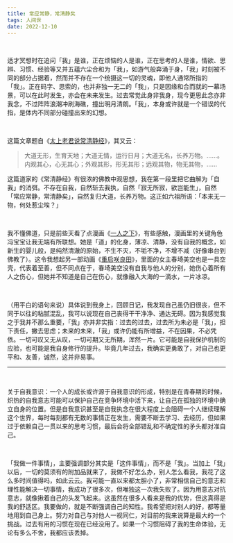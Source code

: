 ```yaml
---
title: 常应常静，常清静矣
tags: 人间世
date: 2022-12-10
---
```


<br/>

适才冥想时在追问「我」是谁，正在烦恼的人是谁，正在思考的人是谁，情欲、思辨、习惯、经验等又并五蕴六尘合和为「我」，如游气般奔涌于身，「我」时刻被不同的部分占据着，然而并不存在一个统摄这一切的灵魂，即他人通常所指的「我」。正在码字、思索的，也并非独一无二的「我」，只是因缘和合而就的一幕场景，可以在此时发生，亦会在未来发生。过去常觉此身非我身，现今更思此念亦非我念，不过阵阵浪潮冲刷海礁，撞出明月清朗。「我」，本身或许就是一个错误的代指，是体内不同部分碰撞出来的幻想。

<br/>

这篇文章题自《[太上老君说常清静经](https://zh.m.wikisource.org/zh-hans/%E5%A4%AA%E4%B8%8A%E8%80%81%E5%90%9B%E8%AA%AA%E5%B8%B8%E6%B8%85%E9%9D%9C%E7%B6%93)》，其又云：

> 大道无形，生育天地；大道无情，运行日月；大道无名，长养万物。……。内观其心，心无其心；外观其形，形无其形；远观其物，物无其物，……

这篇道家的《常清静经》有很浓的佛教中观思想，我在第一段里把它曲解为「自我」的消弭。不存在自我，自然斩去我执，自然「寂无所寂，欲岂能生」，自然「常应常静，常清静矣」，自然复归大道，长养万物。这正如六祖所语：「本来无一物，何处惹尘埃？」

<br/>

我不懂佛道，只是前些天看了点漫画《[一人之下](https://book.douban.com/subject/26839167/)》，有些感触，漫画里的关键角色冯宝宝让我无端有所联想。她是「道」的化身，薄凉、清静，没有自我的概念，如新生的婴儿般，是纯然清澈的原始，不生不灭，不垢不净，不增不减（好像串台到佛教了）。这令我想起另一部动画《[重启咲良田](https://movie.douban.com/subject/26882248/)》，里面的女主春埼美空也是一具空壳，代表着至善，但不同点在于，春埼美空没有自我与他人的分别，她伤心着所有人之伤心，但她并不知道是自己在伤心，就像融入大海的一滴水，一片冰凉。

<br/>

（用平白的语句来说）具体说到我身上，回顾日记，我发现自己虽仍旧很丧，但不同于以往的粘腻混乱，我可以说现在自己丧得干干净净、通达无碍。因为我感觉我之于我并不那么重要，「我」亦并非实指：过去的过去，过去所为未必是「我」，担下责任，撇去思虑；未来的未来，「我」或许仍能有所增益，不在因果，不必凭依。一切可叹又无从叹，一切可期又无所期，浑然一片。它可能是自我保护机制的应验，也可能是我自身修行的提升。毕竟几年过去，我确实更勇敢了，对自己也更平和、友善，诚然，这并非易事。

---

<br/>

关于自我意识：一个人的成长或许源于自我意识的形成，特别是在青春期的时候，炽热的自我意志可能可以保护自己在竞争环境中活下来，让自己在孤独的环境中确立自身的位置。但是自我意识甚至是自我执念在很大程度上会阻碍一个人继续理解这个世界，每时每刻都有无数的事情正在发生，需要不断去学习、去经历，但如果过于依赖自己一贯以来的思考习惯，最后会将全部错乱和不确定性的矛头都对准自己。

<br/>

「我做一件事情」，主要强调部分其实是「这件事情」，而不是「我」。当加上「我」以后，一切的莫须有的附加品就来了，我做不好怎么办，别人怎么看我，我花了这么多时间值得吗，如此云云。我可能一直以来都太胆小了，非常相信自己的意志和理性能解决一切事情，我成功了很多次，但唯独这一次我失败了。因为用意志对抗意志，就像揪着自己的头发飞起来。这虽然在很多人看来是我的优势，但这真得是我的舒适区。我要做的，就是不断强调自己的知性。我希望把对别人的好，都等量地用到自己身上。努力对自己与对他人一视同仁，对目前的我来说算是最大的一个挑战。过去有用的习惯在现在已经没用了。如果一个习惯阻碍了我的生命体验，无论有多么不舍，我都应该丢掉。